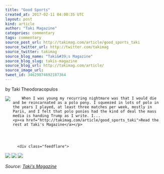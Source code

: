 ```yaml
---
title: "Good Sports"
created_at: 2017-02-11 04:00:35 UTC
layout: post
kind: article
author: "Taki Magazine"
categories: commentary
tags: commentary
source_post_url: http://takimag.com/article/good_sports_taki
source_twitter_url: http://twitter.com/takimag
source_twitter: takimag
source_blog_name: "Taki&#39;s Magazine"
source_blog_slug: takis-magazine
source_blog_url: http://takimag.com/article/
source_image_url:
tweet_id: 34629874692187364
---
```

by Taki Theodoracopulos<br />


<img src="http://takimag.com/images/uploads/bigstock-Polo-Pony-Silhouette-48310148.jpg" style="float:left;margin-right:8px;"/>








		When I was young my recurring nightmare was that I would die and be reincarnated as a polo pony. I squeezed in lots of polo in the years I played, at least three matches per week, mostly in Paris, and I felt that polo ponies had the kind of deal the mass media is handing Trump as I write. I...
	<p><a href="http://takimag.com/article/good_sports_taki">Read the rest at Taki's Magazine</a></p>




	  <div class="feedflare">
<a href="http://feeds.feedburner.com/~ff/takimag?a=YTLhObUcbaI:FBmiYs9mU_0:yIl2AUoC8zA"><img src="http://feeds.feedburner.com/~ff/takimag?d=yIl2AUoC8zA" border="0"></img></a> <a href="http://feeds.feedburner.com/~ff/takimag?a=YTLhObUcbaI:FBmiYs9mU_0:qj6IDK7rITs"><img src="http://feeds.feedburner.com/~ff/takimag?d=qj6IDK7rITs" border="0"></img></a> <a href="http://feeds.feedburner.com/~ff/takimag?a=YTLhObUcbaI:FBmiYs9mU_0:gIN9vFwOqvQ"><img src="http://feeds.feedburner.com/~ff/takimag?i=YTLhObUcbaI:FBmiYs9mU_0:gIN9vFwOqvQ" border="0"></img></a>
</div><img src="http://feeds.feedburner.com/~r/takimag/~4/YTLhObUcbaI" height="1" width="1" alt=""/><div class="">
    <i>Source: <a href="http://takimag.com/article/">Taki&#39;s Magazine</a></i>
</div>
